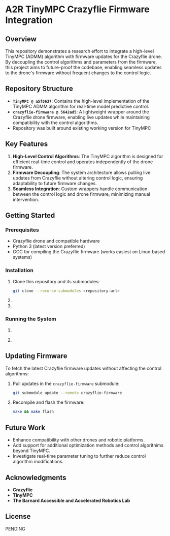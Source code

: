 # A2R TinyMPC Crazyflie Firmware Integration

## Overview
This repository demonstrates a research effort to integrate a high-level TinyMPC (ADMM) algorithm with firmware updates for the Crazyflie drone. By decoupling the control algorithms and parameters from the firmware, this project aims to future-proof the codebase, enabling seamless updates to the drone's firmware without frequent changes to the control logic.

## Repository Structure
- **`TinyMPC @ a5f8637`**: Contains the high-level implementation of the TinyMPC ADMM algorithm for real-time model predictive control.
- **`crazyflie-firmware @ 5642ad5`**: A lightweight wrapper around the Crazyflie drone firmware, enabling live updates while maintaining compatibility with the control algorithms.
- Repository was built around existing working version for TinyMPC 

## Key Features
1. **High-Level Control Algorithms**: The TinyMPC algorithm is designed for efficient real-time control and operates independently of the drone firmware.
2. **Firmware Decoupling**: The system architecture allows pulling live updates from Crazyflie without altering control logic, ensuring adaptability to future firmware changes.
3. **Seamless Integration**: Custom wrappers handle communication between the control logic and drone firmware, minimizing manual intervention.

## Getting Started
### Prerequisites
- Crazyflie drone and compatible hardware
- Python 3 (latest version preferred)
- GCC for compiling the Crazyflie firmware (works easiest on Linux-based systems)

### Installation
1. Clone this repository and its submodules:
   ```bash
   git clone --recurse-submodules <repository-url>
   ```
2. 
3. 

### Running the System
1. 
   ```
2. 

## Updating Firmware
To fetch the latest Crazyflie firmware updates without affecting the control algorithms:
1. Pull updates in the `crazyflie-firmware` submodule:
   ```bash
   git submodule update --remote crazyflie-firmware
   ```
2. Recompile and flash the firmware:
   ```bash
   make && make flash
   ```

## Future Work
- Enhance compatibility with other drones and robotic platforms.
- Add support for additional optimization methods and control algorithims beyond TinyMPC.
- Investigate real-time parameter tuning to further reduce control algorithm modifications.

## Acknowledgments
- **Crazyflie**
- **TinyMPC**
- **The Barnard Accessible and Accelerated Robotics Lab**


## License
PENDING